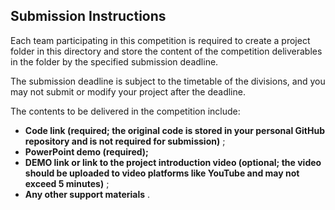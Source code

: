 ## Submission Instructions
  
  Each team participating in this competition is required to create a project folder in this directory and store the content of the competition deliverables in the folder by the specified submission deadline.
  
  The submission deadline is subject to the timetable of the divisions, and you may not submit or modify your project after the deadline.
  
  The contents to be delivered in the competition include:
  
  - **Code link (required; the original code is stored in your personal GitHub repository and is not required for submission)** ;
  - **PowerPoint demo (required);**
  - **DEMO link or link to the project introduction video (optional; the video should be uploaded to video platforms like YouTube and may not exceed 5 minutes)** ;
  - **Any other support materials** .
